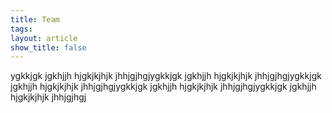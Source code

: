 ```yaml
---
title: Team
tags: 
layout: article
show_title: false
---
```

ygkkjgk
jgkhjjh
hjgkjkjhjk
jhhjgjhgjygkkjgk
jgkhjjh
hjgkjkjhjk
jhhjgjhgjygkkjgk
jgkhjjh
hjgkjkjhjk
jhhjgjhgjygkkjgk
jgkhjjh
hjgkjkjhjk
jhhjgjhgjygkkjgk
jgkhjjh
hjgkjkjhjk
jhhjgjhgj